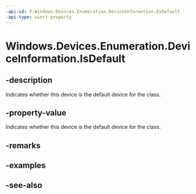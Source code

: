 ```yaml
---
-api-id: P:Windows.Devices.Enumeration.DeviceInformation.IsDefault
-api-type: winrt property
---
```


<!-- Property syntax
public bool IsDefault { get; }
-->

# Windows.Devices.Enumeration.DeviceInformation.IsDefault

## -description
Indicates whether this device is the default device for the class.

## -property-value
Indicates whether this device is the default device for the class.

## -remarks

## -examples

## -see-also
